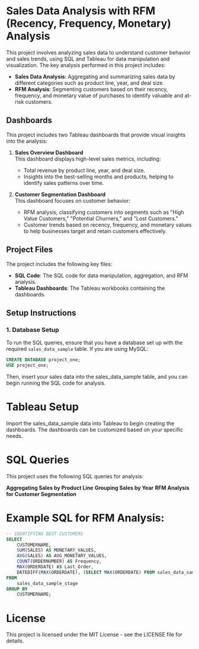 # Sales Data Analysis with RFM (Recency, Frequency, Monetary) Analysis

This project involves analyzing sales data to understand customer behavior and sales trends, using SQL and Tableau for data manipulation and visualization. The key analysis performed in this project includes:

- **Sales Data Analysis**: Aggregating and summarizing sales data by different categories such as product line, year, and deal size.
- **RFM Analysis**: Segmenting customers based on their recency, frequency, and monetary value of purchases to identify valuable and at-risk customers.

## Dashboards

This project includes two Tableau dashboards that provide visual insights into the analysis:

1. **Sales Overview Dashboard**  
   This dashboard displays high-level sales metrics, including:
   - Total revenue by product line, year, and deal size.
   - Insights into the best-selling months and products, helping to identify sales patterns over time.

2. **Customer Segmentation Dashboard**  
   This dashboard focuses on customer behavior:
   - RFM analysis, classifying customers into segments such as "High Value Customers," "Potential Churners," and "Lost Customers."
   - Customer trends based on recency, frequency, and monetary values to help businesses target and retain customers effectively.

## Project Files

The project includes the following key files:

- **SQL Code**: The SQL code for data manipulation, aggregation, and RFM analysis.
- **Tableau Dashboards**: The Tableau workbooks containing the dashboards.
  
## Setup Instructions

### 1. Database Setup
To run the SQL queries, ensure that you have a database set up with the required `sales_data_sample` table. If you are using MySQL:

```sql
CREATE DATABASE project_one;
USE project_one;
```
Then, insert your sales data into the sales_data_sample table, and you can begin running the SQL code for analysis.
# Tableau Setup
Import the sales_data_sample data into Tableau to begin creating the dashboards. The dashboards can be customized based on your specific needs.
# SQL Queries
This project uses the following SQL queries for analysis:

**Aggregating Sales by Product Line**
**Grouping Sales by Year**
**RFM Analysis for Customer Segmentation**

# Example SQL for RFM Analysis:
```sql
-- IDENTIFYING BEST CUSTOMERS
SELECT 
    CUSTOMERNAME, 
    SUM(SALES) AS MONETARY_VALUES,  
    AVG(SALES) AS AVG_MONETARY_VALUES,
    COUNT(ORDERNUMBER) AS Frequency, 
    MAX(ORDERDATE) AS Last_Order,
    DATEDIFF(MAX(ORDERDATE), (SELECT MAX(ORDERDATE) FROM sales_data_sample)) AS Recency
FROM 
    sales_data_sample_stage
GROUP BY 
    CUSTOMERNAME;
```
# License
This project is licensed under the MIT License - see the LICENSE file for details.

